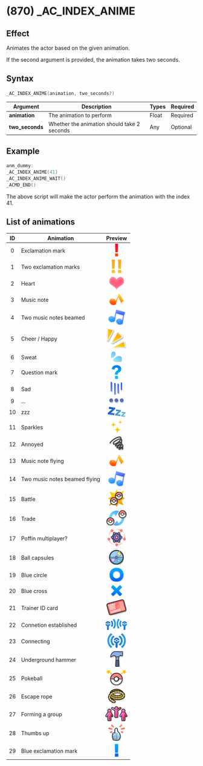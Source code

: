 # (870) _AC_INDEX_ANIME

## Effect

Animates the actor based on the given animation.

If the second argument is provided, the animation takes two seconds.

## Syntax

```c
_AC_INDEX_ANIME(animation, two_seconds?)
```

| Argument | Description | Types | Required |
| - | - | - | - |
| **animation** | The animation to perform | Float | Required |
| **two_seconds** | Whether the animation should take 2 seconds | Any | Optional |

## Example

```c
anm_dummy:
_AC_INDEX_ANIME(41)
_AC_INDEX_ANIME_WAIT()
_ACMD_END()
```

The above script will make the actor perform the animation with the index 41.

## List of animations

| ID | Animation | Preview |
| :-: | - | :-: |
| 0 | Exclamation mark | ![Emotion 0](../../../static/img/ac-mark-emo-emotions/0.png) |
| 1 | Two exclamation marks | ![Emotion 1](../../../static/img/ac-mark-emo-emotions/1.png) |
| 2 | Heart | ![Emotion 2](../../../static/img/ac-mark-emo-emotions/2.png) |
| 3 | Music note | ![Emotion 3](../../../static/img/ac-mark-emo-emotions/3.png) |
| 4 | Two music notes beamed | ![Emotion 4](../../../static/img/ac-mark-emo-emotions/4.png) |
| 5 | Cheer / Happy | ![Emotion 5](../../../static/img/ac-mark-emo-emotions/5.png) |
| 6 | Sweat | ![Emotion 6](../../../static/img/ac-mark-emo-emotions/6.png) |
| 7 | Question mark | ![Emotion 7](../../../static/img/ac-mark-emo-emotions/7.png) |
| 8 | Sad | ![Emotion 8](../../../static/img/ac-mark-emo-emotions/8.png) |
| 9 | ... | ![Emotion 9](../../../static/img/ac-mark-emo-emotions/9.png) |
| 10 | zzz | ![Emotion 10](../../../static/img/ac-mark-emo-emotions/10.png) |
| 11 | Sparkles | ![Emotion 11](../../../static/img/ac-mark-emo-emotions/11.png) |
| 12 | Annoyed | ![Emotion 12](../../../static/img/ac-mark-emo-emotions/12.png) |
| 13 | Music note flying | ![Emotion 13](../../../static/img/ac-mark-emo-emotions/13.png) |
| 14 | Two music notes beamed flying | ![Emotion 14](../../../static/img/ac-mark-emo-emotions/14.png) |
| 15 | Battle | ![Emotion 15](../../../static/img/ac-mark-emo-emotions/15.png) |
| 16 | Trade | ![Emotion 16](../../../static/img/ac-mark-emo-emotions/16.png) |
| 17 | Poffin multiplayer? | ![Emotion 17](../../../static/img/ac-mark-emo-emotions/17.png) |
| 18 | Ball capsules | ![Emotion 18](../../../static/img/ac-mark-emo-emotions/18.png) |
| 19 | Blue circle | ![Emotion 19](../../../static/img/ac-mark-emo-emotions/19.png) |
| 20 | Blue cross | ![Emotion 20](../../../static/img/ac-mark-emo-emotions/20.png) |
| 21 | Trainer ID card | ![Emotion 21](../../../static/img/ac-mark-emo-emotions/21.png) |
| 22 | Connetion established | ![Emotion 22](../../../static/img/ac-mark-emo-emotions/22.png) |
| 23 | Connecting | ![Emotion 23](../../../static/img/ac-mark-emo-emotions/23.png) |
| 24 | Underground hammer | ![Emotion 24](../../../static/img/ac-mark-emo-emotions/24.png) |
| 25 | Pokeball | ![Emotion 25](../../../static/img/ac-mark-emo-emotions/25.png) |
| 26 | Escape rope | ![Emotion 26](../../../static/img/ac-mark-emo-emotions/26.png) |
| 27 | Forming a group | ![Emotion 27](../../../static/img/ac-mark-emo-emotions/27.png) |
| 28 | Thumbs up | ![Emotion 28](../../../static/img/ac-mark-emo-emotions/28.png) |
| 29 | Blue exclamation mark | ![Emotion 29](../../../static/img/ac-mark-emo-emotions/29.png) |